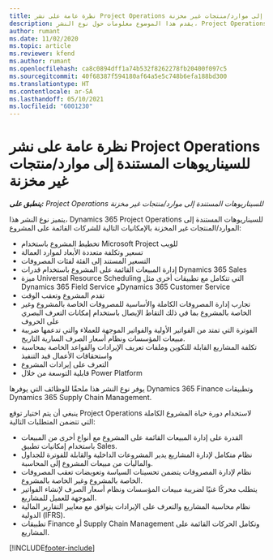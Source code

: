 ```yaml
---
title: نظرة عامة على نشر Project Operations للسيناريوهات المستندة إلى موارد/منتجات غير مخزنة
description: يقدم هذا الموضوع معلومات حول نوع النشر، Project Operations للسيناريوهات المستندة إلى موارد/منتجات غير مخزنة‬.
author: rumant
ms.date: 11/02/2020
ms.topic: article
ms.reviewer: kfend
ms.author: rumant
ms.openlocfilehash: ca8c0894dff1a74b532f8262278fb20400f097c5
ms.sourcegitcommit: 40f68387f594180af64a5e5c748b6efa188bd300
ms.translationtype: HT
ms.contentlocale: ar-SA
ms.lasthandoff: 05/10/2021
ms.locfileid: "6001230"
---
```

# <a name="project-operations-for-resourcenon-stocked-based-scenarios-deployment-overview"></a>نظرة عامة على نشر Project Operations للسيناريوهات المستندة إلى موارد/منتجات غير مخزنة

_**ينطبق على:** Project Operations للسيناريوهات المستندة إلى موارد/منتجات غير مخزنة‬_

يتميز نوع النشر هذا، Dynamics 365 Project Operations للسيناريوهات المستندة إلى الموارد/المنتجات غير المخزنة‬ بالإمكانيات التالية للشركات القائمة على المشروع:‬

- تخطيط المشروع باستخدام Microsoft Project للويب
- تسعير وتكلفة متعددة الأبعاد لموارد العمالة
- التسعير المستند إلى الفئة لفئات المصروفات
- إدارة المبيعات القائمة على المشروع باستخدام قدرات Dynamics 365 Sales
- ميزة Universal Resource Scheduling التي تتكامل مع تطبيقات أخرى مثل Dynamics 365 Field Service وDynamics 365 Customer Service
- تقدم المشروع وتعقب الوقت
- تجارب إدارة المصروفات الكاملة والأساسية للمصروفات الخاصة بالمشروع وغير الخاصة بالمشروع بما في ذلك التقاط الإيصال باستخدام إمكانات التعرف البصري على الحروف‬
- الفوترة التي تمتد من الفواتير الأولية والفواتير الموجهة للعملاء والتي تدعمها ضريبة مبيعات المؤسسات ونظام أسعار الصرف السارية التاريخ‬.
- تكلفة المشاريع القابلة للتكوين وملفات تعريف الإيرادات والقواعد الخاصة بمحاسبة واستحقاقات الأعمال قيد التنفيذ‬
- التعرف على إيرادات المشروع
- قابلية التوسعة من خلال Power Platform

يوفر نوع النشر هذا ملحقًا للوظائف التي يوفرها Dynamics 365 Finance وتطبيقات Dynamics 365 Supply Chain Management.

ينبغي أن يتم اختيار توقع Project Operations لاستخدام دورة حياة المشروع الكاملة التي تتضمن المتطلبات التالية:

- القدرة على إدارة المبيعات القائمة على المشروع مع أنواع أخرى من المبيعات باستخدام إمكانيات تطبيق Sales.
- نظام متكامل لإدارة المشاريع يدير المشروعات الداخلية والقابلة للفوترة للجداول والماليات من مبيعات المشروع إلى المحاسبة.
- نظام لإدارة المصروفات يتضمن تحسينات السياسة وتعويضات تعقب المصروفات الخاصة بالمشروع وغير الخاصة بالمشروع.
- يتطلب محركًا غنيًا لضريبة مبيعات المؤسسات ونظام أسعار الصرف لإنشاء الفواتير الموجهة للعميل للمشاريع.
- نظام محاسبة المشاريع والتعرف على الإيرادات يتوافق مع معايير التقارير المالية الدولية (IFRS).
- تطبيقات Finance أو Supply Chain Management وتكامل الحركات القائمة على المشاريع.


[!INCLUDE[footer-include](../includes/footer-banner.md)]